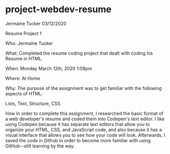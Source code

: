 # project-webdev-resume
Jermaine Tucker 
03/12/2020


Resume Project 1

Who:
Jermaine  Tucker

What:
Completed the resume coding project that dealt with coding his Resume in HTML.

When:
Monday March 12th, 2020 1:08pm

Where:
At Home

Why:
The purpose of the assignment was to get familiar with the following aspects of HTML:

Lists,
Text,
Structure,
CSS.

How
In order to complete this assignment, I researched the basic format of a web developer's resume and coded them into Codepen's text editor. I like using Codepen because it has separate text editors that allow you to organize your HTML, CSS, and JavaScript code, and also because it has a visual interface that allows you to see how your code will look. Afterwards, I saved the code in Github in order to become more familiar with using GitHub--still learning by the way. 
